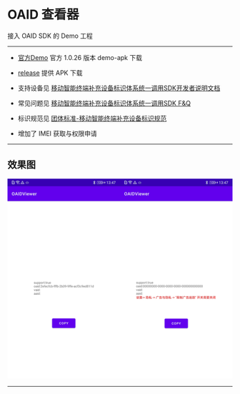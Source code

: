 # OAID 查看器

接入 OAID SDK 的 Demo 工程

***

- [官方Demo](./Doc/1.0.26/oaid_sdk_1.0.26_demo.apk) 官方 1.0.26 版本 demo-apk 下载


- [release](../..//releases) 提供 APK 下载

- 支持设备见 [移动智能终端补充设备标识体系统一调用SDK开发者说明文档](./Doc/1.0.26/移动智能终端补充设备标识体系统一调用SDK开发者说明文档v1.0.26.pdf)

- 常见问题见 [移动智能终端补充设备标识体系统一调用SDK F&Q](./Doc/1.0.26/移动智能终端补充设备标识体系统一调用SDK%20F&Qv2.4.pdf)

- 标识规范见 [团体标准-移动智能终端补充设备标识规范](./Doc/1.0.26/团体标准-移动智能终端补充设备标识规范-v20190516.pdf)

- 增加了 IMEI 获取与权限申请

***

## 效果图

![效果图](./imgs/2.png)

---